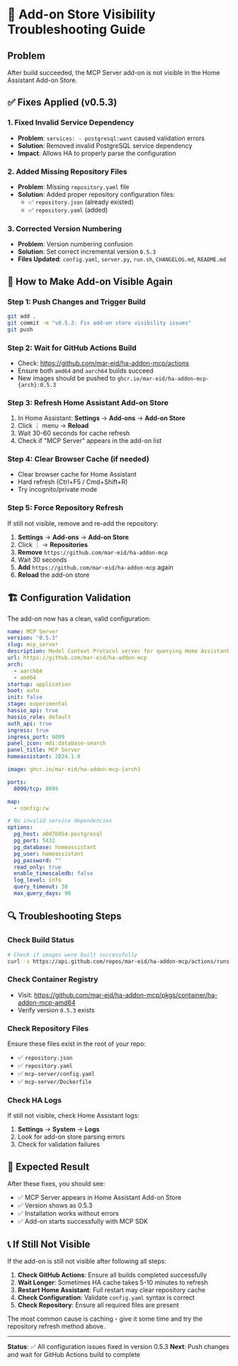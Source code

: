 # 🔧 Add-on Store Visibility Troubleshooting Guide

## Problem
After build succeeded, the MCP Server add-on is not visible in the Home Assistant Add-on Store.

## ✅ Fixes Applied (v0.5.3)

### 1. **Fixed Invalid Service Dependency**
- **Problem**: `services: - postgresql:want` caused validation errors
- **Solution**: Removed invalid PostgreSQL service dependency
- **Impact**: Allows HA to properly parse the configuration

### 2. **Added Missing Repository Files**
- **Problem**: Missing `repository.yaml` file
- **Solution**: Added proper repository configuration files:
  - ✅ `repository.json` (already existed)
  - ✅ `repository.yaml` (added)

### 3. **Corrected Version Numbering**
- **Problem**: Version numbering confusion
- **Solution**: Set correct incremental version `0.5.3`
- **Files Updated**: `config.yaml`, `server.py`, `run.sh`, `CHANGELOG.md`, `README.md`

## 🔄 How to Make Add-on Visible Again

### Step 1: Push Changes and Trigger Build
```bash
git add .
git commit -m "v0.5.3: Fix add-on store visibility issues"
git push
```

### Step 2: Wait for GitHub Actions Build
- Check: https://github.com/mar-eid/ha-addon-mcp/actions
- Ensure both `amd64` and `aarch64` builds succeed
- New images should be pushed to `ghcr.io/mar-eid/ha-addon-mcp-{arch}:0.5.3`

### Step 3: Refresh Home Assistant Add-on Store
1. In Home Assistant: **Settings** → **Add-ons** → **Add-on Store**
2. Click ⋮ menu → **Reload**
3. Wait 30-60 seconds for cache refresh
4. Check if "MCP Server" appears in the add-on list

### Step 4: Clear Browser Cache (if needed)
- Clear browser cache for Home Assistant
- Hard refresh (Ctrl+F5 / Cmd+Shift+R)
- Try incognito/private mode

### Step 5: Force Repository Refresh
If still not visible, remove and re-add the repository:

1. **Settings** → **Add-ons** → **Add-on Store**
2. Click ⋮ → **Repositories**
3. **Remove** `https://github.com/mar-eid/ha-addon-mcp`
4. Wait 30 seconds
5. **Add** `https://github.com/mar-eid/ha-addon-mcp` again
6. **Reload** the add-on store

## 🏗️ Configuration Validation

The add-on now has a clean, valid configuration:

```yaml
name: MCP Server
version: "0.5.3"
slug: mcp_server
description: Model Context Protocol server for querying Home Assistant historical data
url: https://github.com/mar-eid/ha-addon-mcp
arch:
  - aarch64
  - amd64
startup: application
boot: auto
init: false
stage: experimental
hassio_api: true
hassio_role: default
auth_api: true
ingress: true
ingress_port: 8099
panel_icon: mdi:database-search
panel_title: MCP Server
homeassistant: 2024.1.0

image: ghcr.io/mar-eid/ha-addon-mcp-{arch}

ports:
  8099/tcp: 8099

map:
  - config:rw

# No invalid service dependencies
options:
  pg_host: a0d7b954-postgresql
  pg_port: 5432
  pg_database: homeassistant
  pg_user: homeassistant
  pg_password: ""
  read_only: true
  enable_timescaledb: false
  log_level: info
  query_timeout: 30
  max_query_days: 90
```

## 🔍 Troubleshooting Steps

### Check Build Status
```bash
# Check if images were built successfully
curl -s https://api.github.com/repos/mar-eid/ha-addon-mcp/actions/runs | jq '.workflow_runs[0] | {status, conclusion}'
```

### Check Container Registry
- Visit: https://github.com/mar-eid/ha-addon-mcp/pkgs/container/ha-addon-mcp-amd64
- Verify version `0.5.3` exists

### Check Repository Files
Ensure these files exist in the root of your repo:
- ✅ `repository.json` 
- ✅ `repository.yaml`
- ✅ `mcp-server/config.yaml`
- ✅ `mcp-server/Dockerfile`

### Check HA Logs
If still not visible, check Home Assistant logs:
1. **Settings** → **System** → **Logs**
2. Look for add-on store parsing errors
3. Check for validation failures

## 🚀 Expected Result

After these fixes, you should see:
- ✅ MCP Server appears in Home Assistant Add-on Store
- ✅ Version shows as 0.5.3
- ✅ Installation works without errors
- ✅ Add-on starts successfully with MCP SDK

## 📞 If Still Not Visible

If the add-on is still not visible after following all steps:

1. **Check GitHub Actions**: Ensure all builds completed successfully
2. **Wait Longer**: Sometimes HA cache takes 5-10 minutes to refresh
3. **Restart Home Assistant**: Full restart may clear repository cache
4. **Check Configuration**: Validate `config.yaml` syntax is correct
5. **Check Repository**: Ensure all required files are present

The most common cause is caching - give it some time and try the repository refresh method above.

---

**Status**: ✅ All configuration issues fixed in version 0.5.3
**Next**: Push changes and wait for GitHub Actions build to complete
